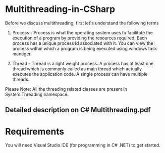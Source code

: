 # Multithreading-in-CSharp 
Before we discuss multithreading, first let's understand the following terms 

1. Process - Process is what the operating system uses to facilitate the execution of a program by providing the resources required. Each process has a unique process Id associated with it. You can view the process within which a program is being executed using windows task manager.

2. Thread - Thread is a light weight process. A process has at least one thread which is commonly called as main thread which actually executes the application code. A single process can have multiple threads.

Please Note: All the threading related classes are present in System.Threading namespace.

## Detailed description on C# Multithreading.pdf 

# Requirements 
You will need Visual Studio IDE (for programming in C# .NET) to get started.
